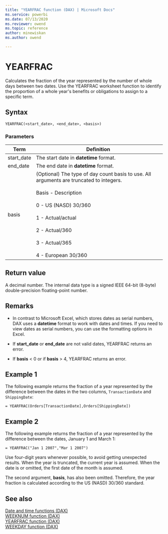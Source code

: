 ```yaml
---
title: "YEARFRAC function (DAX) | Microsoft Docs"
ms.service: powerbi 
ms.date: 07/13/2020
ms.reviewer: owend
ms.topic: reference
author: minewiskan
ms.author: owend

---
```

# YEARFRAC

Calculates the fraction of the year represented by the number of whole days between two dates. Use the YEARFRAC worksheet function to identify the proportion of a whole year's benefits or obligations to assign to a specific term.  
  
## Syntax  
  
```dax
YEARFRAC(<start_date>, <end_date>, <basis>)  
```
  
### Parameters  
  
|Term|Definition|  
|--------|--------------|  
|start_date|The start date in **datetime** format.|  
|end_date|The end date in **datetime** format.|  
|basis|(Optional) The type of day count basis to use. All arguments are truncated to integers.<br /><br />Basis - Description<br /><br />0 - US (NASD) 30/360<br /><br />1 -  Actual/actual<br /><br />2 - Actual/360<br /><br />3 -   Actual/365<br /><br />4 - European 30/360|  
  
## Return value

A decimal number. The internal data type is a signed IEEE 64-bit (8-byte) double-precision floating-point number.  
  
## Remarks

- In contrast to Microsoft Excel, which stores dates as serial numbers, DAX uses a **datetime** format to work with dates and times. If you need to view dates as serial numbers, you can use the formatting options in Excel.  
  
- If **start_date** or **end_date** are not valid dates, YEARFRAC returns an error.  
  
- If **basis** &lt; 0 or if **basis** &gt; 4, YEARFRAC returns an error.  
  
## Example 1

The following example returns the fraction of a year represented by the difference between the dates in the two columns, `TransactionDate` and `ShippingDate`:  
  
```dax
= YEARFRAC(Orders[TransactionDate],Orders[ShippingDate])  
```
  
## Example 2

The following example returns the fraction of a year represented by the difference between the dates, January 1 and March 1:  
  
```dax
= YEARFRAC("Jan 1 2007","Mar 1 2007")  
```

Use four-digit years whenever possible, to avoid getting unexpected results. When the year is truncated, the current year is assumed. When the date is or omitted, the first date of the month is assumed.  
  
The second argument, **basis**, has also been omitted. Therefore, the year fraction is calculated according to the US (NASD) 30/360 standard.  
  
## See also

[Date and time functions &#40;DAX&#41;](date-and-time-functions-dax.md)  
[WEEKNUM function &#40;DAX&#41;](weeknum-function-dax.md)  
[YEARFRAC function &#40;DAX&#41;](yearfrac-function-dax.md)  
[WEEKDAY function &#40;DAX&#41;](weekday-function-dax.md)  

